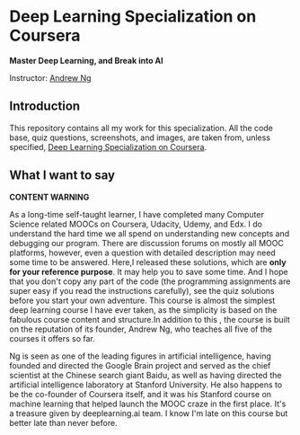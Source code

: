 # Deep Learning Specialization on Coursera

**Master Deep Learning, and Break into AI**

Instructor: [Andrew Ng](http://www.andrewng.org/)

## Introduction

This repository contains all my work for this specialization. All the code base, quiz questions, screenshots, and images, are taken from, unless specified, [Deep Learning Specialization on Coursera](https://www.coursera.org/specializations/deep-learning).

## What I want to say

**CONTENT WARNING**

As a long-time self-taught learner, I have completed many Computer Science related MOOCs on Coursera, Udacity, Udemy, and Edx. I do understand the hard time we all spend on understanding new concepts and debugging our program. There are discussion forums on mostly all MOOC platforms, however, even a question with detailed description may need some time to be answered. Here,I released these solutions, which are **only for your reference purpose**. It may help you to save some time. And I hope that you don't copy any part of the code (the programming assignments are super easy if you read the instructions carefully), see the quiz solutions before you start your own adventure. This course is almost the simplest deep learning course I have ever taken, as the simplicity is based on the fabulous course content and structure.In addition to this , the course is built on the reputation of its founder, Andrew Ng, who teaches all five of the courses it offers so far.

Ng is seen as one of the leading figures in artificial intelligence, having founded and directed the Google Brain project and served as the chief scientist at the Chinese search giant Baidu, as well as having directed the artificial intelligence laboratory at Stanford University. He also happens to be the co-founder of Coursera itself, and it was his Stanford course on machine learning that helped launch the MOOC craze in the first place. It's a treasure given by deeplearning.ai team. I know I'm late on this course but better late than never before.
